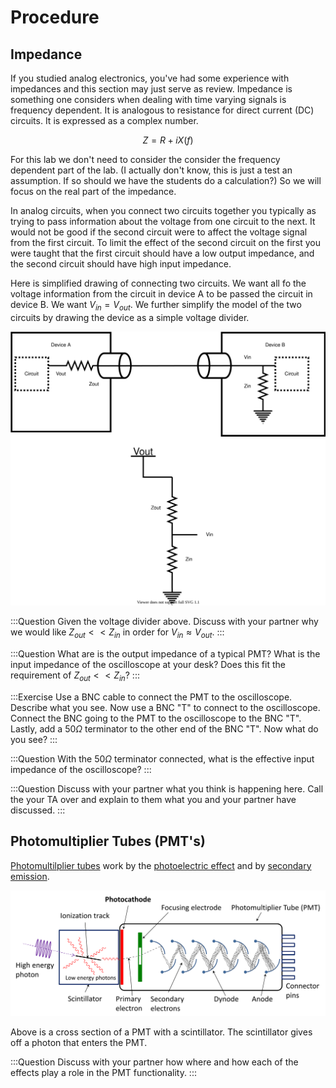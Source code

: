 # Procedure

## Impedance

If you studied analog electronics, you've had some experience with impedances and this section may just serve as review.
Impedance is something one considers when dealing with time varying signals is frequency dependent.  It is analogous to resistance for direct current (DC) circuits. It is expressed as a complex number.

$$Z = R + iX(f)$$

For this lab we don't need to consider the consider the frequency dependent part of the lab. (I actually don't know, this is just a test an assumption. If so should we have the students do a calculation?) So we will focus on the real part of the impedance. 

In analog circuits, when you connect two circuits together you typically as trying to pass information about the voltage from one circuit to the next. It would not be good if the second circuit were to affect the voltage signal from the first circuit. To limit the effect of the second circuit on the first you were taught that the first circuit should have a low output impedance, and the second circuit should have high input impedance. 

Here is simplified drawing of connecting two circuits. We want all fo the voltage information from the circuit in device A to be passed the circuit in device B. We want $V_{in}=V_{out}$. We further simplify the model of the two circuits by drawing the device as a simple voltage divider. 

![Impedance Circuit Diagram](./imgs/Impedance.svg) 

:::Question
Given the voltage divider above. Discuss with your partner why we would like $Z_{out} << Z_{in}$ in order for $V_{in} \approx V_{out}$. 
:::

:::Question
What are is the output impedance of a typical PMT? What is the input impedance of the oscilloscope at your desk? Does this fit the requirement of $Z_{out} << Z_{in}$?
:::

:::Exercise
Use a BNC cable to connect the PMT to the oscilloscope. Describe what you see. Now use a BNC "T" to connect to the oscilloscope. Connect the BNC going to the PMT to the oscilloscope to the BNC "T". Lastly, add a $50\Omega$ terminator to the other end of the BNC "T". Now what do you see?
:::

:::Question
With the $50\Omega$ terminator connected, what is the  effective input impedance of the oscilloscope?
:::

:::Question
Discuss with your partner what you think is happening here. Call the your TA over and explain to them what you and your partner have discussed.
:::

## Photomultiplier Tubes (PMT's)

[Photomultilplier tubes](https://en.wikipedia.org/wiki/Photomultiplier_tube) work by the [photoelectric effect](https://en.wikipedia.org/wiki/Photoelectric_effect) and by [secondary emission](https://en.wikipedia.org/wiki/Secondary_emission). 

![Cross-section of PMT](./imgs/PMT_Scint.svg)

Above is a cross section of a PMT with a scintillator. The scintillator gives off a photon that enters the PMT. 

:::Question
Discuss with your partner how where and how each of the effects play a role in the PMT functionality.
:::